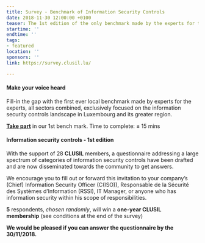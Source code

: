 ```yaml
---
title: Survey - Benchmark of Information Security Controls
date: 2018-11-30 12:00:00 +0100
teaser: The 1st edition of the only benchmark made by the experts for the experts.
startime: ''
endtime: ''
tags:
- featured
location: ''
sponsors: ''
link: https://survey.clusil.lu/

---
```

#### Make your voice heard

Fill-in the gap with the first ever local benchmark made by experts for the experts, all sectors combined, exclusively focused on the information security controls landscape in Luxembourg and its greater region.

[**Take part**](https://survey.clusil.lu/) in our 1st bench mark. Time to complete: ± 15 mins

#### Information security controls - 1st edition

With the support of 28 **CLUSIL** members, a questionnaire addressing a large spectrum of categories of information security controls have been drafted and are now disseminated towards the community to get answers.

We encourage you to fill out or forward this invitation to your company’s (Chief) Information Security Officer (C(ISO)), Responsable de la Sécurité des Systèmes d’Information (RSSI), IT Manager, or anyone who has information security within his scope of responsibilities.

**5** respondents, _chosen randomly_, will win a **one-year CLUSIL membership** (see conditions at the end of the survey)

**We would be pleased if you can answer the questionnaire by the 30/11/2018.**
